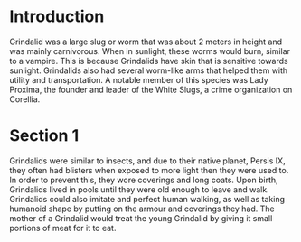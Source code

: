 # Introduction

Grindalid was a large slug or worm that was about 2 meters in height and was mainly carnivorous.
When in sunlight, these worms would burn, similar to a vampire.
This is because Grindalids have skin that is sensitive towards sunlight.
Grindalids also had several worm-like arms that helped them with utility and transportation.
A notable member of this species was Lady Proxima, the founder and leader of the White Slugs, a crime organization on Corellia.

# Section 1

Grindalids were similar to insects, and due to their native planet, Persis IX, they often had blisters when exposed to more light then they were used to.
In order to prevent this, they wore coverings and long coats.
Upon birth, Grindalids lived in pools until they were old enough to leave and walk.
Grindalids could also imitate and perfect human walking, as well as taking humanoid shape by putting on the armour and coverings they had.
The mother of a Grindalid would treat the young Grindalid by giving it small portions of meat for it to eat.

